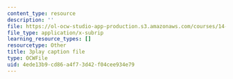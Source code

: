 ```yaml
---
content_type: resource
description: ''
file: https://ol-ocw-studio-app-production.s3.amazonaws.com/courses/14-01sc-principles-of-microeconomics-fall-2011/4ede13b9cd86a4f73d42f04cee934e79_H3_TYEeswuM.srt
file_type: application/x-subrip
learning_resource_types: []
resourcetype: Other
title: 3play caption file
type: OCWFile
uid: 4ede13b9-cd86-a4f7-3d42-f04cee934e79
---
```

